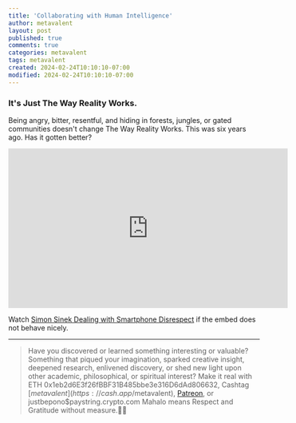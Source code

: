 ```yaml
---
title: 'Collaborating with Human Intelligence'
author: metavalent
layout: post
published: true
comments: true
categories: metavalent
tags: metavalent
created: 2024-02-24T10:10:10-07:00
modified: 2024-02-24T10:10:10-07:00
---
```


### It's Just The Way Reality Works.

Being angry, bitter, resentful, and hiding in forests, jungles, or gated communities doesn't change The Way Reality Works. This was six years ago. Has it gotten better?

<!-- YouTube player -->
<iframe id="ytplayer" type="text/html" class="center" loading="lazy" width="560" height="320" src="https://www.youtube.com/embed/HTGRMWhclgM" frameborder="0"></iframe>

Watch [Simon Sinek Dealing with Smartphone Disrespect](https://youtu.be/HTGRMWhclgM) if the embed does not behave nicely.

---
> Have you discovered or learned something interesting or valuable? Something that piqued your imagination, sparked creative insight, deepened research, enlivened discovery, or shed new light upon other academic, philosophical, or spiritual interest? Make it real with ETH 0x1eb2d6E3f26fBBF31B485bbe3e316D6dAd806632, Cashtag [$metavalent](https://cash.app/$metavalent), [Patreon](https://patreon.com/metavalent), or justbepono$paystring.crypto.com Mahalo means Respect and Gratitude without measure.🙏🏼
